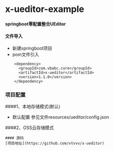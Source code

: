 # x-ueditor-example
#### springboot零配置整合UEditor

#### 文件导入
+ 新建springboot项目
+ pom文件引入
```xml?linenums
	<dependency>
	  <groupId>com.vbabc.core</groupId>
	  <artifactId>x-ueditor</artifactId>
	  <version>1.1.0</version>
	</dependency>
```

### 项目配置
####1、本地存储模式(默认)
+ 默认配置
	参见文件resources/ueditor/config.json

####2、OSS云存储模式




```
#### 源码
[项目地址](https://github.com/vtvvv/x-ueditor)
